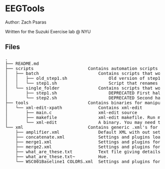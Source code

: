 # EEGTools
Author: Zach Psaras

Written for the Suzuki Exercise lab @ NYU

## Files
<pre>
.
├── README.md
├── scripts						Contains automation scripts
│   ├── batch						Contains scripts that work on groups of folders (batch)
│   │   ├── old_step1.sh				Old version of step1.sh. Do not use
│   │   └── step1.sh					Script that renames and merges EEG Data in batch
│   └── single_folder				Contains scripts that work on single folders
│       ├── step1.sh					DEPRECATED First half of instructions
│       └── step2.sh					DEPRECATED Second half of instructions
├── tools						Contains binaries for manipulating EEG Data
│   └── xml-edit-xpath				Contains xml-edit
│       ├── main.c					xml-edit source
│       ├── makefile				xml-edit makefile. Run make to build the source to a binary
│       └── xml-edit				A binary. You may need to rebuild for your Linux Distro
└── xml							Contains generic .xml's for automation
    ├── amplifier.xml				Default XML with out settings. Not important.
    ├── concatenate.xml				Settings and plugins loaded for concatenation.
    ├── merge1.xml					Settings and plugins for the first merge.
    ├── merge2.xml					Settings and plugins for the second merge.
    ├── what_are_these.txt			Text file giving details about these files
    ├── what_are_these.txt~			Hue.
    └── WSC001Baseline1_COLORS.xml	Settings and plugins for the final files with "Color by Julia (tm)" ;]
</pre>
